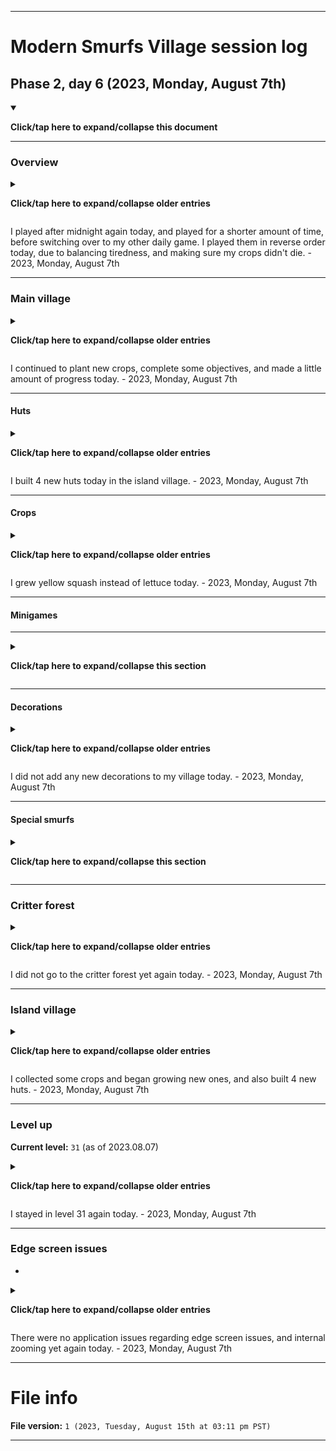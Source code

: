 
***

# Modern Smurfs Village session log

## Phase 2, day 6 (2023, Monday, August 7th)

<details open><summary><p><b>Click/tap here to expand/collapse this document</b></p></summary>

***

### Overview

<details><summary><p><b>Click/tap here to expand/collapse older entries</b></p></summary>

I finally resumed gameplay of this game today, after a hiatus that almost lasted 2 full years. I started after midnight. I originally was only going to play Motor World Car Factory today, but I managed to squeeze MSV into my session. This is going to continue on a daily basis. - 2023, Wednesday, August 2nd

I played after midnight again today, but had to quit early, as I became too tired to keep playing. - 2023, Thursday, August 3rd

I played after midnight again today, and played for a while, before deciding to go to bed really late. I was able to not get tired while playing, I just didn't go through everything, as I didn't feel like playing all minigames. The game is really enjoyable and nostalgic for me. - 2023, Friday, August 4th

I played after midnight again today, and played for a very short amount of time, before deciding to go to bed, as I could hardly stay awake. My schedule needs revision, so that this stops happening. - 2023, Saturday, August 5th

I played after midnight again today, and played for a longer amount of time, before switching over to my other daily game. I played them in reverse order today, due to balancing tiredness, and making sure my crops didn't die. - 2023, Sunday, August 6th

</details>

I played after midnight again today, and played for a shorter amount of time, before switching over to my other daily game. I played them in reverse order today, due to balancing tiredness, and making sure my crops didn't die. - 2023, Monday, August 7th

***

### Main village

<details><summary><p><b>Click/tap here to expand/collapse older entries</b></p></summary>

After returning, all of my crops were dead, so I had to plant new ones. I completed some objectives, and made a tiny amount of progress. - 2023, Wednesday, August 2nd

I continued to plant new crops, complete some objectives, and made a tiny amount of progress. - 2023, Thursday, August 3rd

I continued to plant new crops, complete some objectives, and made a tiny amount of progress again today. - 2023, Friday, August 4th

I continued to plant new crops, complete some objectives, and made a tiny amount of progress yet again today. - 2023, Saturday, August 5th

I continued to plant new crops, complete some objectives, and made a notable amount of progress today. - 2023, Sunday, August 6th


</details>

I continued to plant new crops, complete some objectives, and made a little amount of progress today. - 2023, Monday, August 7th

***

#### Huts

<details><summary><p><b>Click/tap here to expand/collapse older entries</b></p></summary>

I did not build any new huts today. - 2023, Wednesday, August 2nd

I did not build any new huts again today. - 2023, Thursday, August 3rd

I did not build any new huts again today. - 2023, Friday, August 4th

I did not build any new huts yet again today. - 2023, Saturday, August 5th

I did not build any new huts yet again today. - 2023, Sunday, August 6th

</details>

I built 4 new huts today in the island village. - 2023, Monday, August 7th

***

#### Crops

<details><summary><p><b>Click/tap here to expand/collapse older entries</b></p></summary>

I grew more white daisies, and also began to grow golden potatoes today. - 2023, Wednesday, August 2nd

I grew lettuce instead of golden potatoes today due to time reasons. 2023, Thursday, August 3rd

I grew pumpkins instead of lettuce today, so that I could complete a quest. Not all of the lettuce plants I started last night were remembered by the game, and a lot were missing. 2023, Friday, August 4th

I grew yellow squash instead of pumpkins today. I couldn't do brussel sprouts for a quest, as it was a guarantee that I wouldn't come back within 18 hours. 2023, Saturday, August 5th

I grew lettuce instead of yellow squash today. I couldn't do brussel sprouts or yellow squash for a quest, as it was a guarantee that I wouldn't come back within 18 hours, and it was also unfortunate that I received a quest for a crop that I can't always grow, right after I harvested it. - 2023, Sunday, August 6th

</details>

I grew yellow squash instead of lettuce today. - 2023, Monday, August 7th

***

#### Minigames

***

<details><summary><p><b>Click/tap here to expand/collapse this section</b></p></summary>

##### Handy Smurf hammering

<details><summary><p><b>Click/tap here to expand/collapse older entries</b></p></summary>

I played Handy Smurfs game today on difficulty III, and got 2nd place. - 2023, Wednesday, August 2nd

I got too tired, and did not play Handy Smurfs game today. - 2023, Thursday, August 3rd

I did not feel like playing Handy Smurfs minigame today. - 2023, Friday, August 4th

I did not feel like playing Handy Smurfs minigame again today. - 2023, Saturday, August 5th

I played Handy Smurfs game today on difficulty II, and got 1st place. - 2023, Sunday, August 6th

</details>

I played Handy Smurfs game today on difficulty II, and got 1st place again. - 2023, Monday, August 7th

***

##### Miner Smurf mining

<details><summary><p><b>Click/tap here to expand/collapse older entries</b></p></summary>

I played Miner Smurfs mining game on the last mine, and did pretty well. It seems to be the easiest minigame for me. - 2023, Wednesday, August 2nd

I played Miner Smurfs mining game on the last mine, and did pretty well. - 2023, Thursday, August 3rd

I played Miner Smurfs mining game on the last mine, and did very well again. It definitely is my favorite minigame so far. - 2023, Friday, August 4th

I had to wait a couple minutes for the mine to be available for collection, my last session was almost exactly 24 hours ago. Once this was done, I did not play Miner Smurfs minigame today. - 2023, Saturday, August 5th

I played Miner Smurfs mining game on the last mine, and did very well again. I also did it for a quest. - 2023, Sunday, August 6th

</details>

I played Miner Smurfs mining game on the last mine, and did very well again. - 2023, Monday, August 7th

***

##### Greedy Smurf baking

<details><summary><p><b>Click/tap here to expand/collapse older entries</b></p></summary>

I played Greedy Smurfs minigame today on the second to last difficulty, and did pretty well. - 2023, Wednesday, August 2nd

I got too tired, and did not play Greedy Smurfs game today. - 2023, Thursday, August 3rd

I did not feel like playing Greedy Smurfs minigame today. - 2023, Friday, August 4th

I did not feel like playing Greedy Smurfs minigame again today. - 2023, Saturday, August 5th

I played Greedy Smurfs minigame today on the third to last difficulty, and did very well. - 2023, Sunday, August 6th

</details>

I played Greedy Smurfs minigame today on the lowest difficulty (cookies) and did very well. - 2023, Monday, August 7th

***

##### Papa Smurf potion mixing

<details><summary><p><b>Click/tap here to expand/collapse older entries</b></p></summary>

I played Papa Smurfs potion mixing minigame today on the second to last difficulty, and did pretty well. - 2023, Wednesday, August 2nd

I played Papa Smurfs potion mixing minigame today on the second to last difficulty, and did pretty well. - 2023, Thursday, August 3rd

I played Papa Smurfs potion mixing minigame today on the highest difficulty (for a quest) and did really well. It was relatively easy. - 2023, Friday, August 4th

I did not play Papa Smurfs potion mixing minigame today. - 2023, Saturday, August 5th

I played Papa Smurfs potion mixing minigame today on the highest difficulty, and did very well. - 2023, Sunday, August 6th

</details>

I played Papa Smurfs potion mixing minigame today on the lowest difficulty (red potion) and did OK. - 2023, Monday, August 7th

***

##### Lucky Smurf pick a box

<details><summary><p><b>Click/tap here to expand/collapse older entries</b></p></summary>

I played Lucky Smurfs box game today, and got yet another sunflower. - 2023, Wednesday, August 2nd

I got too tired, and did not play Lucky Smurfs game today. - 2023, Thursday, August 3rd

I did not feel like playing Lucky Smurfs minigame today. - 2023, Friday, August 4th

I did not feel like playing Lucky Smurfs minigame again today. - 2023, Saturday, August 5th

I played Lucky Smurfs box game today, and got 5 of an unknown material. - 2023, Sunday, August 6th

</details>

I played Lucky Smurfs box game today, and received 20 stone. - 2023, Monday, August 7th

***

##### Naughty Knockout

<details><summary><p><b>Click/tap here to expand/collapse older entries</b></p></summary>

I played the Naughty Knockout minigame today, and got a small generic reward. - 2023, Wednesday, August 2nd

I got too tired, and did not play the Naughty Knockout game today. - 2023, Thursday, August 3rd

I did not feel like playing the Naughty Knockout minigame today. - 2023, Friday, August 4th

I did not feel like playing the Naughty Knockout minigame again today. - 2023, Saturday, August 5th

I played the Naughty Knockout minigame today, and got a small generic reward. - 2023, Sunday, August 6th

</details>

I played Lucky Smurfs box game today, and got yet another sunflower. - 2023, Monday, August 7th

***

##### Movie theatre

<details><summary><p><b>Click/tap here to expand/collapse older entries</b></p></summary>

I did not use the movie theatre today, as the game claimed there were no ads available/my device "was out of RAM" - 2023, Wednesday, August 2nd

I did not go near the movie theatre today. - 2023, Thursday, August 3rd

I did not use the movie theatre today, as the game claimed there were no ads available/my device "was out of RAM" (likely the app wants to update) - 2023, Thursday, August 4th

I did not go near the movie theatre today. - 2023, Saturday, August 5th

I did not use the movie theatre today, as the game continued to claim that there were no ads available/my device "was out of RAM" (likely the app wants to update) - 2023, Sunday, August 6th

</details>

I did not use the movie theatre today, as the game continued to claim that there were no ads available/my device "was out of RAM" (likely the app wants to update) - 2023, Monday, August 7th

</details>

***

#### Decorations

<details><summary><p><b>Click/tap here to expand/collapse older entries</b></p></summary>

I received a decoration as a gift, and placed it today. - 2023, Wednesday, August 2nd

I did not add any new decorations to my village today. - 2023, Thursday, August 3rd

I placed a nice sandcastle on my beach today as part of a quest. - 2023, Friday, August 4th

I did not add any new decorations to my village today. - 2023, Saturday, August 5th

I placed a few decorations in my village today as part of several quests. - 2023, Sunday, August 6th

</details>

I did not add any new decorations to my village today. - 2023, Monday, August 7th

***

#### Special smurfs

<details><summary><p><b>Click/tap here to expand/collapse this section</b></p></summary>

##### Jokey Smurf

<details><summary><p><b>Click/tap here to expand/collapse older entries</b></p></summary>

Gift of the day: an explosion. I missed this. - Wednesday, August 2nd

Gift of the day: another explosion - Thursday, August 3rd

Gift of the day: blueberry cake - Friday, August 4th

I forgot to visit with Jokey today, and did not receive any gifts or surprises. - Saturday, August 5th

Gift of the day: yet another explosion - Sunday, August 6th

</details>

I forgot to visit with Jokey today, and did not receive any gifts or surprises. - Monday, August 7th

***

##### Grouchy Smurf

<details><summary><p><b>Click/tap here to expand/collapse older entries</b></p></summary>

Grouchy Smurf gave an XP reward today. - 2023, Wednesday, August 2nd

I did not interact with Grouchy Smurf today. - 2023, Thursday, August 3rd

I am unsure what I did here, and the screenshots are too difficult for me to quickly search through. - 2023, Friday, August 4th

I did not interact with Grouchy Smurf today. - 2023, Saturday, August 5th

Grouchy Smurf gave an XP reward today. - 2023, Sunday, August 6th

</details>

I did not interact with Grouchy Smurf today. - 2023, Monday, August 7th

***

##### Scaredy Smurf

<details><summary><p><b>Click/tap here to expand/collapse older entries</b></p></summary>

I turned effects back on, and collected an XP reward. - 2023, Wednesday, August 2nd

I did not play long enough to interact with scaredy smurf today. - 2023, Thursday, August 3rd

I collected an XP reward from Scaredy Smurf today. - 2023, Friday, August 4th

I did not play long enough to interact with scaredy smurf today. - 2023, Saturday, August 5th

I turned effects back off, and never interacted with Scaredy Smurf today. - 2023, Sunday, August 6th

</details>

Effects were turned off, and I did not interact with Scaredy Smurf today. - 2023, Monday, August 7th

***

##### Vanity Smurf

<details><summary><p><b>Click/tap here to expand/collapse older entries</b></p></summary>

Vanity Smurf gave an XP reward today. - 2023, Wednesday, August 2nd

Vanity Smurf gave an XP reward again today. - 2023, Thursday, August 3rd

Vanity Smurf gave an XP reward yet again today. - 2023, Friday, August 4th

Vanity Smurf gave an XP reward yet again today. - 2023, Saturday, August 5th

Vanity Smurf gave an XP reward yet again today. - 2023, Sunday, August 6th

</details>

Vanity Smurf gave an XP reward yet again today. - 2023, Monday, August 7th

***

##### Papa Smurf

<details><summary><p><b>Click/tap here to expand/collapse older entries</b></p></summary>

I completed some objectives for Papa Smurf today. - 2023, Wednesday, August 2nd

I completed some objectives for Papa Smurf today. - 2023, Thursday, August 3rd

I worked on completing some objectives for Papa Smurf today. - 2023, Friday, August 4th

I worked on completing some objectives for Papa Smurf today. - 2023, Saturday, August 5th

I worked on completing some objectives for Papa Smurf today. - 2023, Sunday, August 6th

</details>

I worked on completing some objectives for Papa Smurf today. - 2023, Monday, August 7th

***

##### Brainy Smurf

<details><summary><p><b>Click/tap here to expand/collapse older entries</b></p></summary>

I completed some objectives for Brainy Smurf today. - 2023, Wednesday, August 2nd

No interaction with him was done today - 2023, Thursday, August 3rd

I completed some objectives for Brainy Smurf today. - 2023, Friday, August 4th

No interaction with Brainy Smurf was done today - 2023, Saturday, August 5th

I completed some objectives for Brainy Smurf today. - 2023, Sunday, August 6th

</details>

I worked on completing some objectives for Brainy Smurf today. - 2023, Monday, August 7th

***

##### Reporter Smurf

<details><summary><p><b>Click/tap here to expand/collapse older entries</b></p></summary>

I accidentally clicked on Reporter Smurf, which went through the reward process. The game completely froze up, and I had to reload the app. - Wednesday, August 2nd

Due to what happened yesterday, I did not go towards Reporter Smurf today. - Thursday, August 3rd

Due to what happened 2 days ago, I did not go towards Reporter Smurf today. - Friday, August 4th

Due to what happened 3 days ago, I did not go towards Reporter Smurf today. - Saturday, August 5th

Due to what happened 4 days ago, I did not go towards Reporter Smurf today. - Sunday, August 6th

</details>

Due to what happened 5 days ago, I interacted with Reporter Smurf on accident, but didn't try to collect the reward from him. - Monday, August 7th

***

</details>

***

### Critter forest

<details><summary><p><b>Click/tap here to expand/collapse older entries</b></p></summary>

I spent a large sum of my money on producing a ton of critter food, which will be available for harvest tomorrow. I did not feed or level up any of my critters today. - 2023, Wednesday, August 2nd

I did not go to the critter forest today. - 2023, Thursday, August 3rd

I did not go to the critter forest again today. - 2023, Friday, August 4th

I did not go to the critter forest yet again today. - 2023, Saturday, August 5th

I did not go to the critter forest yet again today. - 2023, Sunday, August 6th

</details>

I did not go to the critter forest yet again today. - 2023, Monday, August 7th

***

### Island village

<details><summary><p><b>Click/tap here to expand/collapse older entries</b></p></summary>

I went on the island village and got rid of dead crops and planted new ones. I also began to build 2 more Smurf huts here. - 2023, Wednesday, August 2nd

I collected some crops and began growing new ones, began to build a raft building, and began to build 3 new Smurf huts. - 2023, Thursday, August 3rd

I collected some crops and began growing new ones, went rafting, and placed some new farm plots. - 2023, Friday, August 4th

I did not go to the island village today. - 2023, Saturday, August 5th

I collected some crops and began growing new ones, somehow, my previous crops never died. I thought there was a bug when growing eggplants, but the wooden stakes are actually normal. - 2023, Sunday, August 6th

</details>

I collected some crops and began growing new ones, and also built 4 new huts. - 2023, Monday, August 7th

***

### Level up

**Current level:** `31` (as of 2023.08.07)

<details><summary><p><b>Click/tap here to expand/collapse older entries</b></p></summary>

I stayed in level 30 today. - 2023, Wednesday, August 2nd

I stayed in level 30 today. - 2023, Thursday, August 3rd

I stayed in level 30 today. - 2023, Friday, August 4th

I leveled up to level 31 today. - 2023, Saturday, August 5th

I stayed in level 31 today. - 2023, Sunday, August 6th

</details>

I stayed in level 31 again today. - 2023, Monday, August 7th

***

### Edge screen issues
-
<details><summary><p><b>Click/tap here to expand/collapse older entries</b></p></summary>

There were no application issues regarding edge screen issues, and internal zooming today. - 2023, Wednesday, August 2nd

There were no application issues regarding edge screen issues, and internal zooming again today. - 2023, Thursday, August 3rd

There were no application issues regarding edge screen issues, and internal zooming yet again today. - 2023, Friday, August 4th

There were no application issues regarding edge screen issues, and internal zooming yet again today. - 2023, Saturday, August 5th

There were no application issues regarding edge screen issues, and internal zooming yet again today. - 2023, Sunday, August 6th

</details>

There were no application issues regarding edge screen issues, and internal zooming yet again today. - 2023, Monday, August 7th

</details>

***

# File info

**File version:** `1 (2023, Tuesday, August 15th at 03:11 pm PST)`

***
